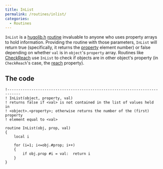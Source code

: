 ```yaml
---
title: InList
permalink: /routines/inlist/
categories: 
  - Routines
---
```


`InList` is a [hugolib.h](hugolib.h)
[routine](routine) invaluable to anyone who uses property
arrays to hold information. Providing the routine with those parameters,
`InList` will return true (specifically, it returns the
[property](properties) element number) or false depending on
whether `val` is in `object`'s `property` array. Routines like
[CheckReach](CheckReach) use `InList` to check if objects are
in other object's property (in `CheckReach`'s case, the
[reach](reach) property).

## The code

    !----------------------------------------------------------------------------
    ! InList(object, property, val)
    ! returns false if <val> is not contained in the list of values held in
    ! <object>.<property>; otherwise returns the number of the (first) property
    ! element equal to <val>

    routine InList(obj, prop, val)
    {
        local i

        for (i=1; i<=obj.#prop; i++)
        {
            if obj.prop #i = val:  return i
        }
    }
